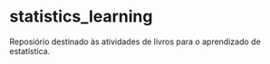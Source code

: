 # statistics_learning
Reposiório destinado às atividades de livros para o aprendizado de estatística.
